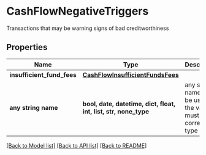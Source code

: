 # CashFlowNegativeTriggers

Transactions that may be warning signs of bad creditworthiness

## Properties
Name | Type | Description | Notes
------------ | ------------- | ------------- | -------------
**insufficient_fund_fees** | [**CashFlowInsufficientFundsFees**](CashFlowInsufficientFundsFees.md) |  | [optional] 
**any string name** | **bool, date, datetime, dict, float, int, list, str, none_type** | any string name can be used but the value must be the correct type | [optional]

[[Back to Model list]](../README.md#documentation-for-models) [[Back to API list]](../README.md#documentation-for-api-endpoints) [[Back to README]](../README.md)



